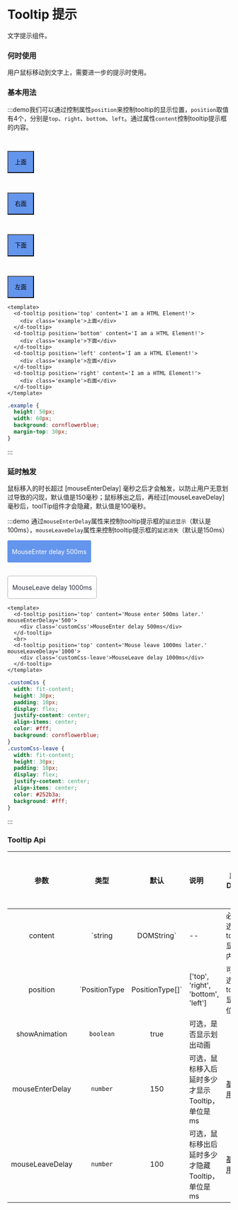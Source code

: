 # Tooltip 提示

文字提示组件。

### 何时使用

用户鼠标移动到文字上，需要进一步的提示时使用。

### 基本用法

:::demo我们可以通过控制属性`position`来控制tooltip的显示位置，`position`取值有4个，分别是`top`、`right`、`bottom`、`left`。通过属性`content`控制tooltip提示框的内容。

<d-tooltip position='top' content='I am a HTML Element!'><button style="height: 50px; width: 60px; background: cornflowerblue; margin-top: 30px;">上面</button></d-tooltip>

<d-tooltip position='right' content='I am a HTML Element!'><button style="height: 50px; width: 60px; background: cornflowerblue; margin-top: 30px;">右面</button></d-tooltip>

<d-tooltip position='bottom' content='I am a HTML Element!'><button style="height: 50px; width: 60px; background: cornflowerblue; margin-top: 30px;">下面</button></d-tooltip>

<d-tooltip position='left' content='I am a HTML Element!'><button style="height: 50px; width: 60px; background: cornflowerblue; margin-top: 30px;">左面</button></d-tooltip>

```vue
<template>
  <d-tooltip position='top' content='I am a HTML Element!'>
    <div class='example'>上面</div>
  </d-tooltip>
  <d-tooltip position='bottom' content='I am a HTML Element!'>
    <div class='example'>下面</div>
  </d-tooltip>
  <d-tooltip position='left' content='I am a HTML Element!'>
    <div class='example'>左面</div>
  </d-tooltip>
  <d-tooltip position='right' content='I am a HTML Element!'>
    <div class='example'>右面</div>
  </d-tooltip>
</template>
```

```css
.example {
  height: 50px;
  width: 60px;
  background: cornflowerblue;
  margin-top: 30px;
}
```
:::

### 延时触发

鼠标移入的时长超过 [mouseEnterDelay] 毫秒之后才会触发，以防止用户无意划过导致的闪现，默认值是150毫秒；鼠标移出之后，再经过[mouseLeaveDelay]毫秒后，toolTip组件才会隐藏，默认值是100毫秒。

:::demo 通过`mouseEnterDelay`属性来控制tooltip提示框的`延迟显示`（默认是100ms），`mouseLeaveDelay`属性来控制tooltip提示框的`延迟消失`（默认是150ms）
<d-tooltip position='top' content=' Mouse enter 500ms later.' mouseEnterDelay='500'><div style='width: fit-content; height: 30px; background: cornflowerblue;padding: 10px;display:flex; justify-content: center; align-items: center;color: #fff;border-radius: 3px;'>MouseEnter delay 500ms</div></d-tooltip>

<d-tooltip position='top' content=' Mouse leave 1000ms later.' mouseLeaveDelay='1000'><div style='width: fit-content; height: 30px; padding: 10px; display: flex; justify-content: center; align-items: center; color: #252b3a; background: #fff;border-radius: 5px;border: 1px solid rgb(173, 176, 184); margin-top: 30px;'>MouseLeave delay 1000ms</div></d-tooltip>
```vue
<template>
  <d-tooltip position='top' content='Mouse enter 500ms later.' mouseEnterDelay='500'>
    <div class='customCss'>MouseEnter delay 500ms</div>
  </d-tooltip>
  <br>
  <d-tooltip position='top' content='Mouse leave 1000ms later.' mouseLeaveDelay='1000'>
    <div class='customCss-leave'>MouseLeave delay 1000ms</div>
  </d-tooltip>
</template>
```

```css
.customCss {
  width: fit-content;
  height: 30px;
  padding: 10px;
  display: flex;
  justify-content: center;
  align-items: center;
  color: #fff;
  background: cornflowerblue;
}
.customCss-leave {
  width: fit-content;
  height: 30px;
  padding: 10px;
  display: flex;
  justify-content: center;
  align-items: center;
  color: #252b3a;
  background: #fff;
}
```
:::

### Tooltip Api

|    参数     |   类型   |   默认    | 说明                     | 跳转 Demo                         | 全局配置项 |
| :---------: | :------: | :-------: | :----------------------- | --------------------------------- | --------- |
|    content     | `string|DOMString` |    --     | 必选，tooltip显示内容             | [基本用法](#基本用法)             ||
|    position     | `PositionType | PositionType[]` |  ['top', 'right', 'bottom', 'left']   | 可选，tooltip显示位置     | [基本用法](#基本用法)             ||
|    showAnimation     | `boolean` |  true   | 可选，是否显示划出动画    |            |✔|
|    mouseEnterDelay    | `number` | 150 | 可选，鼠标移入后延时多少才显示Tooltip，单位是ms           | [基本用法](#延时触发)             ||
| mouseLeaveDelay | `number` |  100   | 可选，鼠标移出后延时多少才隐藏Tooltip，单位是ms | [基本用法](#延时触发) ||
